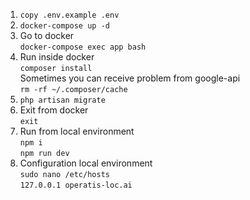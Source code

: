 1. ```copy .env.example .env```
2. ```docker-compose up -d```
3. Go to docker\
   ```docker-compose exec app bash```
4. Run inside docker\
   ```composer install```\
   Sometimes you can receive problem from google-api\
   ```rm -rf ~/.composer/cache```
5. ```php artisan migrate```
6. Exit from docker\
   ```exit```
7. Run from local environment\
   ```npm i```\
   ```npm run dev```
8. Configuration local environment\
   ```sudo nano /etc/hosts```\
   ```127.0.0.1 operatis-loc.ai```
